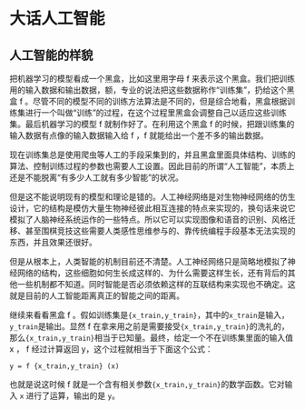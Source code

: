 # 大话人工智能

## 人工智能的样貌

把机器学习的模型看成一个黑盒，比如这里用字母 f 来表示这个黑盒。我们把训练用的输入数据和输出数据，额，专业的说法把这些数据称作“训练集”，扔给这个黑盒 f 。尽管不同的模型不同的训练方法算法是不同的，但是综合地看，黑盒根据训练集进行一个叫做“训练”的过程，在这个过程里黑盒会调整自己以适应这些训练集。最后机器学习的模型 f 就制作好了。在利用这个黑盒 f 的时候，把跟训练集的输入数据有点像的输入数据输入给 f ，f 就能给出一个差不多的输出数据。

现在训练集总是使用爬虫等人工的手段采集到的，并且黑盒里面具体结构、训练的算法、控制训练过程的参数也需要人工设置。因此目前的所谓“人工智能”，本质上还是不能脱离“有多少人工就有多少智能”的状况。

但是这不能说明现有的模型和理论是错的。人工神经网络是对生物神经网络的仿生设计，它的结构是模仿大量生物神经彼此相互连接的特点来实现的，换句话来说它模拟了人脑神经系统运作的一些特点。所以它可以实现图像和语音的识别、风格迁移、甚至围棋竞技这些需要人类感性思维参与的、靠传统编程手段基本无法实现的东西，并且效果还很好。

但是从根本上，人类智能的机制目前还不清楚。人工神经网络只是简略地模拟了神经网络的结构，这些细胞如何生长成这样的、为什么需要这样生长，还有背后的其他一些机制都不知道。同时智能是否必须依赖这样的互联结构来实现也不确定。这就是目前的人工智能距离真正的智能之间的距离。

继续来看看黑盒 f 。假如训练集是`{x_train,y_train}`，其中的`x_train`是输入，`y_train`是输出。显然 f 在拿来用之前是需要接受`{x_train,y_train}`的洗礼的，那么`{x_train,y_train}`相当于已知量。最终，给定一个不在训练集里面的输入值 x ， f 经过计算返回 y，这个过程就相当于下面这个公式：

    y = f {x_train,y_train} (x)

也就是说这时候 f 就是一个含有相关参数`{x_train,y_train}`的数学函数。它对输入 `x` 进行了运算，输出的是 `y`。
